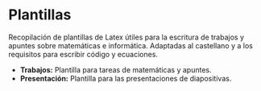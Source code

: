 Plantillas
==========

Recopilación de plantillas de Latex útiles para la escritura de trabajos y apuntes
sobre matemáticas e informática. Adaptadas al castellano y a los requisitos para
escribir código y ecuaciones.

 * **Trabajos:** Plantilla para tareas de matemáticas y apuntes.
 * **Presentación:** Plantilla para las presentaciones de diapositivas.
